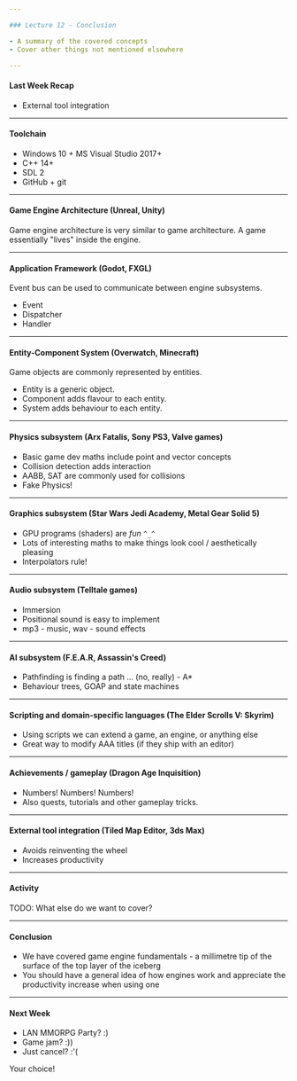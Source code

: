 ```yaml
---

### Lecture 12 - Conclusion

- A summary of the covered concepts
- Cover other things not mentioned elsewhere

---
```


#### Last Week Recap

- External tool integration

---

#### Toolchain

- Windows 10 + MS Visual Studio 2017+
- C++ 14+
- SDL 2
- GitHub + git

---

#### Game Engine Architecture (Unreal, Unity)

Game engine architecture is very similar to game architecture. A game essentially "lives" inside the engine.

---

#### Application Framework (Godot, FXGL)

Event bus can be used to communicate between engine subsystems.

- Event
- Dispatcher
- Handler

---

#### Entity-Component System (Overwatch, Minecraft)

Game objects are commonly represented by entities.

- Entity is a generic object.
- Component adds flavour to each entity.
- System adds behaviour to each entity.

---

#### Physics subsystem (Arx Fatalis, Sony PS3, Valve games)

- Basic game dev maths include point and vector concepts
- Collision detection adds interaction
- AABB, SAT are commonly used for collisions
- Fake Physics!

---

#### Graphics subsystem (Star Wars Jedi Academy, Metal Gear Solid 5)

- GPU programs (shaders) are _fun_ `^_^`
- Lots of interesting maths to make things look cool / aesthetically pleasing
- Interpolators rule!

---

#### Audio subsystem (Telltale games)

- Immersion
- Positional sound is easy to implement
- mp3 - music, wav - sound effects

---

#### AI subsystem (F.E.A.R, Assassin's Creed)

- Pathfinding is finding a path ... (no, really) - A*
- Behaviour trees, GOAP and state machines

---

#### Scripting and domain-specific languages (The Elder Scrolls V: Skyrim)

- Using scripts we can extend a game, an engine, or anything else
- Great way to modify AAA titles (if they ship with an editor)

---

#### Achievements / gameplay (Dragon Age Inquisition)

- Numbers! Numbers! Numbers!
- Also quests, tutorials and other gameplay tricks.

---

#### External tool integration (Tiled Map Editor, 3ds Max)

- Avoids reinventing the wheel
- Increases productivity

---

#### Activity

TODO: What else do we want to cover?

---

#### Conclusion

- We have covered game engine fundamentals - a millimetre tip of the surface of the top layer of the iceberg
- You should have a general idea of how engines work and appreciate the productivity increase when using one

---

#### Next Week

- LAN MMORPG Party? :)
- Game jam? :))
- Just cancel? :'(

Your choice!

